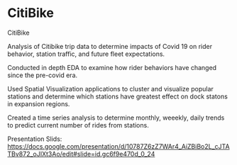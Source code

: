 # CitiBike
CitiBike 


Analysis of Citibike trip data to determine impacts of Covid 19 on rider behavior, station traffic, and future fleet expectations.

Conducted in depth EDA to examine how rider behaviors have changed since the pre-covid era. 

Used Spatial Visualization applications to cluster and visualize popular stations and determine which stations have greatest effect on dock statons in expansion regions.

Created a time series analysis to determine monthly, weeekly, daily trends to predict current number of rides from stations.


Presentation Slids: 
https://docs.google.com/presentation/d/10787Z6zZ7WAr4_AiZBiBo2L_cJTATBv872_oJIXt3Ao/edit#slide=id.gc6f9e470d_0_24

